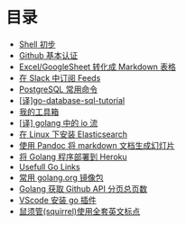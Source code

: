 # 目录

- [Shell 初步](https://simpleowen.github.io/post/shell_intro/)
- [Github 基本认证](https://simpleowen.github.io/post/basic_authorization_github/)
- [Excel/GoogleSheet 转化成 Markdown 表格](https://simpleowen.github.io/post/excel2markdowntable/)
- [在 Slack 中订阅 Feeds](https://simpleowen.github.io/post/rss_in_slack/)
- [PostgreSQL 常用命令](https://simpleowen.github.io/post/postgresql_ops/)
- [[译]go-database-sql-tutorial](https://github.com/simpleowen/go-database-sql-tutorial-cn)
- [我的工具箱](https://simpleowen.github.io/post/toolbox/)
- [[译] golang 中的 io 流](https://simpleowen.github.io/post/golang_io/)
- [在 Linux 下安装 Elasticsearch](https://simpleowen.github.io/post/es_installation_on_linux/)
- [使用 Pandoc 将 markdown 文档生成幻灯片](https://simpleowen.github.io/post/pandoc2slides/)
- [将 Golang 程序部署到 Heroku](https://simpleowen.github.io/post/heroku_golang_deploy/)
- [Usefull Go Links](https://simpleowen.github.io/post/golang_usefull_links/)
- [常用 golang.org 镜像包](https://simpleowen.github.io/post/go_mod/)
- [Golang 获取 Github API 分页总页数](https://simpleowen.github.io/post/github_api_pagination/)
- [VScode 安装 go 插件](https://simpleowen.github.io/post/vscode_go_extensions/)
- [鼠须管(squirrel)使用全套英文标点](https://simpleowen.github.io/post/squirrel_punctuator/)
